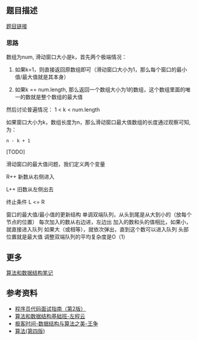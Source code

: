 ## 题目描述

[题目链接](https://leetcode.com/problems/sliding-window-maximum/)

### 思路

数组为num, 滑动窗口大小是k，首先两个极端情况：

1. 如果k=1，则直接返回原数组即可（滑动窗口大小为1，那么每个窗口的最小值/最大值就是其本身）

2. 如果k == num.length, 那么返回一个数组大小为1的数组，这个数组里面的唯一的数就是整个数组的最大值

然后讨论普遍情况： 1 < k < num.length

如果窗口大小为k，数组长度为n，那么滑动窗口最大值数组的长度通过观察可知,为：

```
n - k + 1
```



[TODO]


滑动窗口的最大值问题，我们定义两个变量

R++ 新数从右侧进入

L++ 旧数从左侧出去

终止条件 L <= R

窗口的最大值/最小值的更新结构 单调双端队列，从头到尾是从大到小的（放每个节点的位置） 每次加入的数从右边进，左边出 加入的数和头的值相比，如果小，就直接进入队列 如果大（或相等），就依次弹出，直到这个数可以进入队列 头部位置就是最大值
调整双端队列的平均复杂度是O（1）

## 更多

[算法和数据结构笔记](https://github.com/GreyZeng/algorithm)

## 参考资料

- [程序员代码面试指南（第2版）](https://book.douban.com/subject/30422021/)
- [算法和数据结构基础班-左程云](https://ke.qq.com/course/2145184)
- [极客时间-数据结构与算法之美-王争](https://time.geekbang.org/column/intro/126)
- [算法(第四版)](https://book.douban.com/subject/19952400/)
